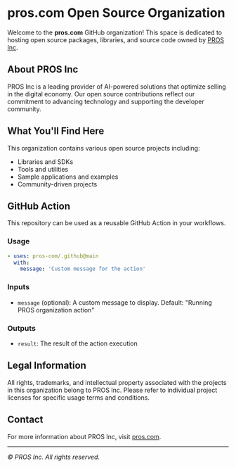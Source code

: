 # pros.com Open Source Organization

Welcome to the **pros.com** GitHub organization! This space is dedicated to hosting open source packages, libraries, and source code owned by [PROS Inc](https://pros.com).

## About PROS Inc

PROS Inc is a leading provider of AI-powered solutions that optimize selling in the digital economy. Our open source contributions reflect our commitment to advancing technology and supporting the developer community.

## What You'll Find Here

This organization contains various open source projects including:
- Libraries and SDKs
- Tools and utilities
- Sample applications and examples
- Community-driven projects

## GitHub Action

This repository can be used as a reusable GitHub Action in your workflows. 

### Usage

```yaml
- uses: pros-com/.github@main
  with:
    message: 'Custom message for the action'
```

### Inputs

- `message` (optional): A custom message to display. Default: "Running PROS organization action"

### Outputs

- `result`: The result of the action execution

## Legal Information

All rights, trademarks, and intellectual property associated with the projects in this organization belong to PROS Inc. Please refer to individual project licenses for specific usage terms and conditions.

## Contact

For more information about PROS Inc, visit [pros.com](https://pros.com).

---

*© PROS Inc. All rights reserved.*